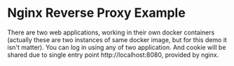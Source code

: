# Nginx Reverse Proxy Example

There are two web applications, working in their own docker containers (actually these are two instances of same docker image, but for this demo it isn't matter).
You can log in using any of two application. And cookie will be shared due to single entry point http://localhost:8080, provided by nginx.